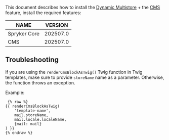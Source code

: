 This document describes how to install the [Dynamic Multistore](/docs/pbc/all/dynamic-multistore/latest/base-shop/dynamic-multistore-feature-overview.html) + the [CMS](/docs/pbc/all/content-management-system/latest/base-shop/cms-feature-overview/cms-feature-overview.html) feature, install the required features:

| NAME | VERSION |  
| --- | --- |
| Spryker Core | 202507.0 |
| CMS | 202507.0 |

## Troubleshooting

If you are using the `renderCmsBlockAsTwig()` Twig function in Twig templates, make sure to provide `storeName` name as a parameter. Otherwise, the function throws an exception.

Example:

```twig
 {% raw %}
{{ renderCmsBlockAsTwig(
    'template-name',
    mail.storeName,
    mail.locale.localeName,
    {mail: mail}
) }}
{% endraw %}
```
